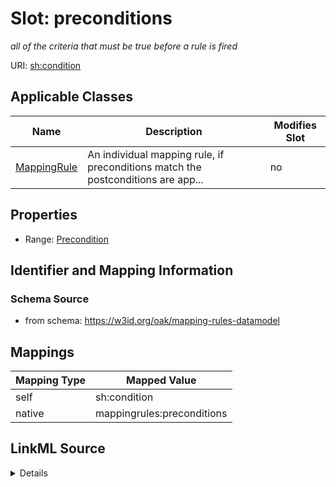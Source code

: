 

# Slot: preconditions


_all of the criteria that must be true before a rule is fired_





URI: [sh:condition](https://w3id.org/shacl/condition)



<!-- no inheritance hierarchy -->





## Applicable Classes

| Name | Description | Modifies Slot |
| --- | --- | --- |
| [MappingRule](MappingRule.md) | An individual mapping rule, if preconditions match the postconditions are app... |  no  |







## Properties

* Range: [Precondition](Precondition.md)





## Identifier and Mapping Information







### Schema Source


* from schema: https://w3id.org/oak/mapping-rules-datamodel




## Mappings

| Mapping Type | Mapped Value |
| ---  | ---  |
| self | sh:condition |
| native | mappingrules:preconditions |




## LinkML Source

<details>
```yaml
name: preconditions
description: all of the criteria that must be true before a rule is fired
from_schema: https://w3id.org/oak/mapping-rules-datamodel
rank: 1000
slot_uri: sh:condition
alias: preconditions
owner: MappingRule
domain_of:
- MappingRule
range: Precondition

```
</details>